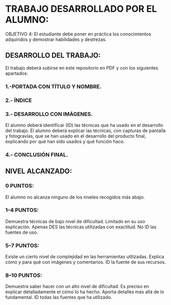 # TRABAJO DESARROLLADO POR EL ALUMNO: 
OBJETIVO 4: El estudiante debe poner en práctica los conocimientos adquiridos y demostrar habilidades y destrezas.

## DESARROLLO DEL TRABAJO:
El trabajo deberá subirse en este repositorio en PDF y con los siguientes apartados: 
### 1.-PORTADA CON TÍTULO Y NOMBRE.
### 2.- ÍNDICE
### 3.- DESARROLLO CON IMÁGENES.
El alumno deberá identificar (ID) las técnicas que ha usado en el desarrollo del trabajo. 
El alumno deberá explicar las técnicas, con capturas de pantalla y fotogravías, que se han usado en el desarrollo del producto final, 
explicando por qué han sido usados y qué función hace.
### 4.- CONCLUSIÓN FINAL.
 

## NIVEL ALCANZADO:
### 0 PUNTOS:
El alumno no alcanza ninguno de los niveles recogidos más abajo.
### 1–4 PUNTOS:  
Demuestra técnicas de bajo nivel de dificultad. Limitado en su uso explicación. Apenas DES las técnicas utilizadas con exactitud. 
No ID las fuentes de uso. 
### 5–7 PUNTOS: 
Existe un cierto nivel de complejidad en las herramientas utilizadas. Explica cómo y para qué con imágenes y comentarios. ID la fuente de sus 
recursos. 
### 8–10 PUNTOS:
Demuestra saber hacer con un alto nivel de dificultad. Es preciso en explicar detalladamente el cómo lo ha hecho. Aporta detalles más allá de lo fundamental. 
ID todas las fuentes que ha utilizado. 
